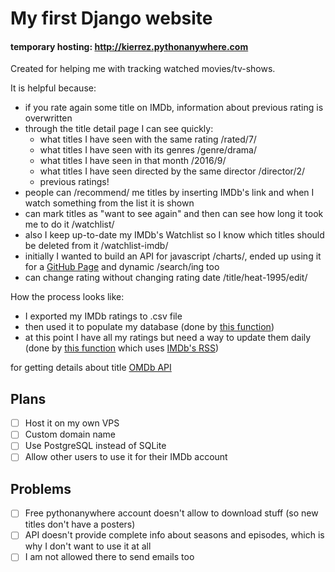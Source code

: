# My first Django website
#### temporary hosting: http://kierrez.pythonanywhere.com
Created for helping me with tracking watched movies/tv-shows.

It is helpful because:
- if you rate again some title on IMDb, information about previous rating is overwritten
- through the title detail page I can see quickly:
  - what titles I have seen with the same rating /rated/7/
  - what titles I have seen with its genres /genre/drama/
  - what titles I have seen in that month /2016/9/
  - what titles I have seen directed by the same director /director/2/
  - previous ratings!
- people can /recommend/ me titles by inserting IMDb's link and when I watch something from the list it is shown
- can mark titles as "want to see again" and then can see how long it took me to do it /watchlist/
- also I keep up-to-date my IMDb's Watchlist so I know which titles should be deleted from it /watchlist-imdb/
- initially I wanted to build an API for javascript /charts/, ended up using it for a [GitHub Page](http://kierrez.github.io/) and dynamic /search/ing too
- can change rating without changing rating date /title/heat-1995/edit/

How the process looks like:
- I exported my IMDb ratings to .csv file
- then used it to populate my database (done by [this function](https://github.com/kierrez/website/blob/master/prepareDB.py#L73))
- at this point I have all my ratings but need a way to update them daily (done by [this function](https://github.com/kierrez/website/blob/master/prepareDB.py#L87) which uses [IMDb's RSS](http://rss.imdb.com/user/ur44264813/ratings))



for getting details about title [OMDb API](http://www.omdbapi.com/)

## Plans
- [ ] Host it on my own VPS
- [ ] Custom domain name
- [ ] Use PostgreSQL instead of SQLite
- [ ] Allow other users to use it for their IMDb account

## Problems
- [ ] Free pythonanywhere account doesn't allow to download stuff (so new titles don't have a posters)
- [ ] API doesn't provide complete info about seasons and episodes, which is why I don't want to use it at all
- [ ] I am not allowed there to send emails too
